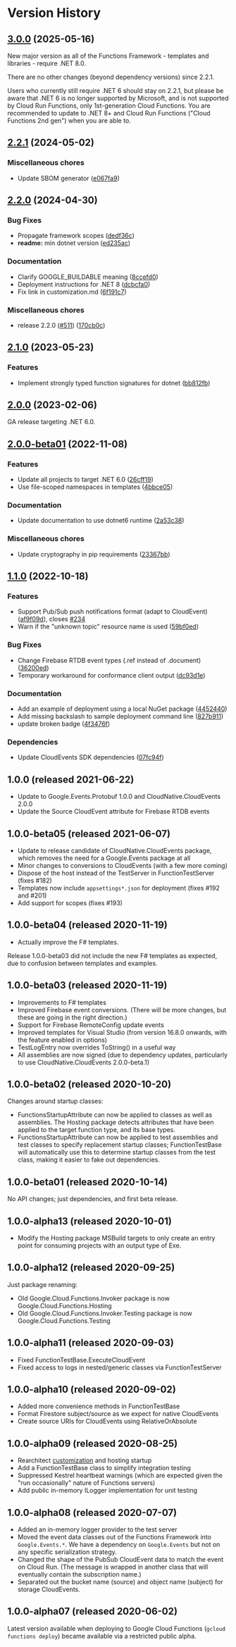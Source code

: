 # Version History

## [3.0.0](https://github.com/GoogleCloudPlatform/functions-framework-dotnet/compare/Google.Cloud.Functions.Framework-2.3.0...Google.Cloud.Functions.Framework-3.0.0) (2025-05-16)

New major version as all of the Functions Framework - templates and libraries - require .NET 8.0.

There are no other changes (beyond dependency versions) since 2.2.1.

Users who currently still require .NET 6 should stay on 2.2.1, but please be aware that .NET 6 is no longer supported by Microsoft, and is not supported by Cloud Run Functions, only 1st-generation Cloud Functions. You are recommended to update to .NET 8+ and Cloud Run Functions ("Cloud Functions 2nd gen") when you are able to.

## [2.2.1](https://github.com/GoogleCloudPlatform/functions-framework-dotnet/compare/Google.Cloud.Functions.Framework-2.2.0...Google.Cloud.Functions.Framework-2.2.1) (2024-05-02)


### Miscellaneous chores

* Update SBOM generator ([e067fa9](https://github.com/GoogleCloudPlatform/functions-framework-dotnet/commit/e067fa9dca51b7c607c4592e63117c116eec8112))

## [2.2.0](https://github.com/GoogleCloudPlatform/functions-framework-dotnet/compare/Google.Cloud.Functions.Framework-2.1.0...Google.Cloud.Functions.Framework-2.2.0) (2024-04-30)


### Bug Fixes

* Propagate framework scopes ([dedf36c](https://github.com/GoogleCloudPlatform/functions-framework-dotnet/commit/dedf36cd740276d73015146798ef149bf1f9a52e))
* **readme:** min dotnet version ([ed235ac](https://github.com/GoogleCloudPlatform/functions-framework-dotnet/commit/ed235ac72a4a781dba026bbf0e3f242609e30afe))


### Documentation

* Clarify GOOGLE_BUILDABLE meaning ([8ccefd0](https://github.com/GoogleCloudPlatform/functions-framework-dotnet/commit/8ccefd06ed3123b740c1e1245280baaca33157f2))
* Deployment instructions for .NET 8 ([dcbcfa0](https://github.com/GoogleCloudPlatform/functions-framework-dotnet/commit/dcbcfa0f24a35db351e5e5631040667dfe6ae5a9))
* Fix link in customization.md ([6f191c7](https://github.com/GoogleCloudPlatform/functions-framework-dotnet/commit/6f191c7704db5ae8673c180913b9537c3b9b024a))


### Miscellaneous chores

* release 2.2.0 ([#511](https://github.com/GoogleCloudPlatform/functions-framework-dotnet/issues/511)) ([170cb0c](https://github.com/GoogleCloudPlatform/functions-framework-dotnet/commit/170cb0c0fac78ce6e961b5d6a8218471b13c9519))

## [2.1.0](https://github.com/GoogleCloudPlatform/functions-framework-dotnet/compare/Google.Cloud.Functions.Framework-2.0.0...Google.Cloud.Functions.Framework-2.1.0) (2023-05-23)


### Features

* Implement strongly typed function signatures for dotnet ([bb812fb](https://github.com/GoogleCloudPlatform/functions-framework-dotnet/commit/bb812fb2a25d9727f616e10839b9e0304e2d5669))

## [2.0.0](https://github.com/GoogleCloudPlatform/functions-framework-dotnet/compare/Google.Cloud.Functions.Framework-2.0.0-beta01...Google.Cloud.Functions.Framework-2.0.0) (2023-02-06)

GA release targeting .NET 6.0.

## [2.0.0-beta01](https://github.com/GoogleCloudPlatform/functions-framework-dotnet/compare/Google.Cloud.Functions.Framework-1.1.0...Google.Cloud.Functions.Framework-2.0.0-beta01) (2022-11-08)


### Features

* Update all projects to target .NET 6.0 ([26cff19](https://github.com/GoogleCloudPlatform/functions-framework-dotnet/commit/26cff19ae4ccb8595ae4cbdf69fc87631f6de974))
* Use file-scoped namespaces in templates ([4bbce05](https://github.com/GoogleCloudPlatform/functions-framework-dotnet/commit/4bbce0519ae75dbfa14b9f04fb876f0f4faeb2ce))


### Documentation

* Update documentation to use dotnet6 runtime ([2a53c38](https://github.com/GoogleCloudPlatform/functions-framework-dotnet/commit/2a53c38fb86ac51e80d3c2bfec414ab3944fc9ca))


### Miscellaneous chores

* Update cryptography in pip requirements ([23367bb](https://github.com/GoogleCloudPlatform/functions-framework-dotnet/commit/23367bb94046f212bdbd813dd6e7b0ae79bf3da6))

## [1.1.0](https://github.com/GoogleCloudPlatform/functions-framework-dotnet/compare/Google.Cloud.Functions.Framework-1.0.0...Google.Cloud.Functions.Framework-1.1.0) (2022-10-18)


### Features

* Support Pub/Sub push notifications format (adapt to CloudEvent) ([af9f09d](https://github.com/GoogleCloudPlatform/functions-framework-dotnet/commit/af9f09d67f3f877c9796c8345273c7a06e114d1b)), closes [#234](https://github.com/GoogleCloudPlatform/functions-framework-dotnet/issues/234)
* Warn if the "unknown topic" resource name is used ([59bf0ed](https://github.com/GoogleCloudPlatform/functions-framework-dotnet/commit/59bf0ed957a543c3a59cb6ada58d8cc1518af4c1))


### Bug Fixes

* Change Firebase RTDB event types (.ref instead of .document) ([36200ed](https://github.com/GoogleCloudPlatform/functions-framework-dotnet/commit/36200ed1ff6ac820f7b969c8e44bb61c398927b1))
* Temporary workaround for conformance client output ([dc93d1e](https://github.com/GoogleCloudPlatform/functions-framework-dotnet/commit/dc93d1e5f90e9cfa9e5671d0828949275093b700))


### Documentation

* Add an example of deployment using a local NuGet package ([4452440](https://github.com/GoogleCloudPlatform/functions-framework-dotnet/commit/44524408cfc85f4eec2f6163866a3e6b6ef79010))
* Add missing backslash to sample deployment command line ([827b911](https://github.com/GoogleCloudPlatform/functions-framework-dotnet/commit/827b911bb10fe96a0092dd58189959b44d0a7795))
* update broken badge ([4f3476f](https://github.com/GoogleCloudPlatform/functions-framework-dotnet/commit/4f3476f660e0e1e6df8bf4c64385b27e5c2933c4))


### Dependencies

* Update CloudEvents SDK dependencies ([07fc94f](https://github.com/GoogleCloudPlatform/functions-framework-dotnet/commit/07fc94faa7b211b26920f2f28b4628548019faa0))

## 1.0.0 (released 2021-06-22)

- Update to Google.Events.Protobuf 1.0.0 and CloudNative.CloudEvents 2.0.0
- Update the Source CloudEvent attribute for Firebase RTDB events

## 1.0.0-beta05 (released 2021-06-07)

- Update to release candidate of CloudNative.CloudEvents package,
  which removes the need for a Google.Events package at all
- Minor changes to conversions to CloudEvents (with a few more coming)
- Dispose of the host instead of the TestServer in FunctionTestServer (fixes #182)
- Templates now include `appsettings*.json` for deployment (fixes #192 and #201)
- Add support for scopes (fixes #193)

## 1.0.0-beta04 (released 2020-11-19)

- Actually improve the F# templates.

Release 1.0.0-beta03 did not include the new F# templates as
expected, due to confusion between templates and examples.

## 1.0.0-beta03 (released 2020-11-19)

- Improvements to F# templates
- Improved Firebase event conversions. (There will be more changes, but these are going in the right direction.)
- Support for Firebase RemoteConfig update events
- Improved templates for Visual Studio (from version 16.8.0 onwards, with the feature enabled in options)
- TestLogEntry now overrides ToString() in a useful way
- All assemblies are now signed (due to dependency updates, particularly to use CloudNative.CloudEvents 2.0.0-beta.1)

## 1.0.0-beta02 (released 2020-10-20)

Changes around startup classes:

- FunctionsStartupAttribute can now be applied to classes as well
  as assemblies. The Hosting package detects attributes that have
  been applied to the target function type, and its base types.
- FunctionsStartupAttribute can now be applied to test assemblies
  and test classes to specify replacement startup classes;
  FunctionTestBase will automatically use this to determine
  startup classes from the test class, making it easier to fake
  out dependencies.

## 1.0.0-beta01 (released 2020-10-14)

No API changes; just dependencies, and first beta release.

## 1.0.0-alpha13 (released 2020-10-01)

- Modify the Hosting package MSBuild targets to only create an entry point for
  consuming projects with an output type of Exe.

## 1.0.0-alpha12 (released 2020-09-25)

Just package renaming:

- Old Google.Cloud.Functions.Invoker package is now Google.Cloud.Functions.Hosting
- Old Google.Cloud.Functions.Invoker.Testing package is now Google.Cloud.Functions.Testing

## 1.0.0-alpha11 (released 2020-09-03)

- Fixed FunctionTestBase.ExecuteCloudEvent
- Fixed access to logs in nested/generic classes via FunctionTestServer

## 1.0.0-alpha10 (released 2020-09-02)

- Added more convenience methods in FunctionTestBase
- Format Firestore subject/source as we expect for native CloudEvents
- Create source URIs for CloudEvents using RelativeOrAbsolute

## 1.0.0-alpha09 (released 2020-08-25)

- Rearchitect [customization](customization.md) and hosting startup
- Add a FunctionTestBase class to simplify integration testing
- Suppressed Kestrel heartbeat warnings (which are expected given
  the "run occasionally" nature of Functions servers)
- Add public in-memory ILogger implementation for unit testing

## 1.0.0-alpha08 (released 2020-07-07)

- Added an in-memory logger provider to the test server
- Moved the event data classes out of the Functions Framework into
  `Google.Events.*`. We have a dependency on `Google.Events` but
  not on any specific serialization strategy.
- Changed the shape of the PubSub CloudEvent data to match the event
  on Cloud Run. (The message is wrapped in another class that will
  eventually contain the subscription name.)
- Separated out the bucket name (source) and object name (subject) for
  storage CloudEvents.

## 1.0.0-alpha07 (released 2020-06-02)

Latest version available when deploying to Google Cloud Functions
(`gcloud functions deploy`) became available via a restricted public
alpha.
